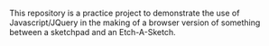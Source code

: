 This repository is a practice project to demonstrate the use of Javascript/JQuery
in the making of a browser version of something between a sketchpad and an Etch-A-Sketch.
